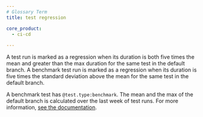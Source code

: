 ```yaml
---
# Glossary Term
title: test regression

core_product:
  - ci-cd
  
---
```

A test run is marked as a regression when its duration is both five times the mean and greater than the max duration for the same test in the default branch. A benchmark test run is marked as a regression when its duration is five times the standard deviation above the mean for the same test in the default branch. 

A benchmark test has `@test.type:benchmark`. The mean and the max of the default branch is calculated over the last week of test runs. For more information, <a href="/continuous_integration/search/?tab=tests#test-regressions">see the documentation</a>.